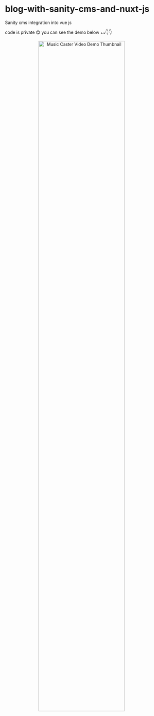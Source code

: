 # blog-with-sanity-cms-and-nuxt-js
Sanity cms integration into vue js

code is private 😋 you can see the demo below ⤵️⤵️👇👇

<a href="https://youtu.be/u5oDDmDPC1g" >
  <p align="center">
    <img width="75%" src="https://i.imgur.com/2tE4L0M.png" alt="Music Caster Video Demo Thumbnail"/>
  </p>
</a>

